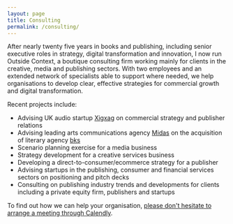 ```yaml
---
layout: page
title: Consulting
permalink: /consulting/
---
```


After nearly twenty five years in books and publishing, including senior executive roles in strategy, digital transformation and innovation, I now run Outside Context, a boutique consulting firm working mainly for clients in the creative, media and publishing sectors. With two employees and an extended network of specialists able to support where needed, we help organisations to develop clear, effective strategies for commercial growth and digital transformation. 

Recent projects include:
* Advising UK audio startup <a href="https://www.xigxag.co.uk">Xigxag</a> on commercial strategy and publisher relations
* Advising leading arts communications agency <a href="https://midaspr.co.uk/">Midas</a> on the acquisition of literary agency <a href="https://www.thebksagency.com">bks</a>
* Scenario planning exercise for a media business
* Strategy development for a creative services business
* Developing a direct-to-consumer/ecommerce strategy for a publisher
* Advising startups in the publishing, consumer and financial services sectors on positioning and pitch decks
* Consulting on publishing industry trends and developments for clients including a private equity firm, publishers and startups

To find out how we can help your organisation, <a href="https://calendly.com/outsidecontext">please don't hesitate to arrange a meeting through Calendly</a>. 
